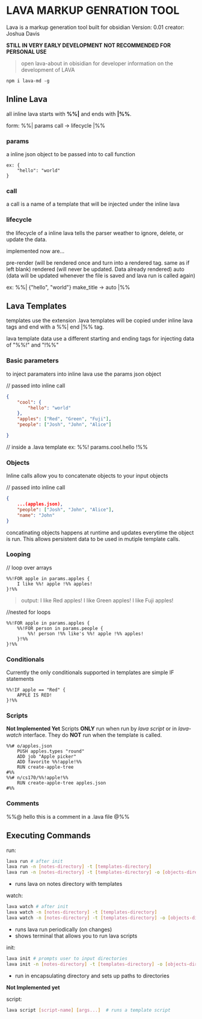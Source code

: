 # LAVA MARKUP GENRATION TOOL
Lava is a markup generation tool built for obsidian
Version: 0.01
creator: Joshua Davis

**STILL IN VERY EARLY DEVELOPMENT**
**NOT RECOMMENDED FOR PERSONAL USE**
> open lava-about in obisidian for developer information on the development of LAVA

```
npm i lava-md -g
```

## Inline Lava
all inline lava starts with **%%|** and ends with **|%%**.

form:
%%| params call -> lifecycle |%%

### params
a inline json object to be passed into to call function
```
ex: {
    "hello": "world"
}
```

### call
a call is a name of a template that will be injected under the inline lava

### lifecycle
the lifecycle of a inline lava tells the parser weather to ignore, delete, or update the data.

implemented now are...

pre-render (will be rendered once and turn into a rendered tag. same as if left blank)
rendered (will never be updated. Data already rendered)
auto (data will be updated whenever the file is saved and lava run is called again)

ex: %%| {"hello", "world"} make_title -> auto |%%

## Lava Templates

templates use the extension .lava
templates will be copied under inline lava tags and end with a %%| end |%% tag.

lava template data use a different starting and ending tags for injecting data of "%%!" and "!%%"

### Basic parameters
to inject paramaters into inline lava use the params json object

// passed into inline call
```json
{
    "cool": {
        "hello": "world"
    },
    "apples": ["Red", "Green", "Fuji"],
    "people": ["Josh", "John", "Alice"]

}
```
// inside a .lava template
ex: %%! params.cool.hello !%%

### Objects

Inline calls allow you to concatenate objects to your input objects 

// passed into inline call
```json
{
    ...(apples.json), 
    "people": ["Josh", "John", "Alice"],
    "name": "John"
}
```

concatinating objects happens at runtime and updates everytime the object is run.
This allows persistent data to be used in mutiple template calls.

### Looping
// loop over arrays
```
%%!FOR apple in params.apples {
    I like %%! apple !%% apples!
}!%%
```

>output:
>I like Red apples!
>I like Green apples!
>I like Fuji apples!

//nested for loops
```
%%!FOR apple in params.apples {
    %%!FOR person in params.people {
        %%! person !%% like's %%! apple !%% apples!
    }!%%
}!%%
```
### Conditionals
Currently the only conditionals supported in templates are simple IF statements
```
%%!IF apple == "Red" {
    APPLE IS RED!
}!%%
```
### Scripts
**Not Implemented Yet**
Scripts **ONLY** run when run by *lava script* or in *lava-watch* interface.
They do **NOT** run when the template is called.
```
%%# o/apples.json
    PUSH apples.types "round" 
    ADD job "Apple picker"
    ADD favorite %%!apple!%%
    RUN create-apple-tree 
#%%
%%# n/cs170/%%!apple!%%
    RUN create-apple-tree apples.json
#%%
```

### Comments
%%@ hello this is a comment in a .lava file @%%

## Executing Commands
run:
```bash
lava run # after init
lava run -n [notes-directory] -t [templates-directory]
lava run -n [notes-directory] -t [templates-directory] -o [objects-directory]
```
- runs lava on notes directory with templates 

watch:
```bash
lava watch # after init
lava watch -n [notes-directory] -t [templates-directory]
lava watch -n [notes-directory] -t [templates-directory] -o [objects-directory]
```
- runs lava run periodically (on changes)
- shows terminal that allows you to run lava scripts

init:
```bash
lava init # prompts user to input directories
lava init -n [notes-directory] -t [templates-directory] -o [objects-directory]
```
- run in encapsulating directory and sets up paths to directories

**Not Implemented yet**

script:
```bash
lava script [script-name] [args...]  # runs a template script
```
